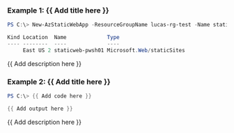 ### Example 1: {{ Add title here }}
```powershell
PS C:\> New-AzStaticWebApp -ResourceGroupName lucas-rg-test -Name staticweb-pwsh01 -Location eastus2 -RepositoryUrl 'https://github.com/username/RepoName' -RepositoryToken 'repoToken123' -Branch 'master' -AppLocation 'Client' -ApiLocation 'Api' -OutputLocation 'wwwroot' -SkuName 'free' -SkuTier 'free'

Kind Location  Name             Type
---- --------  ----             ----
     East US 2 staticweb-pwsh01 Microsoft.Web/staticSites
```

{{ Add description here }}

### Example 2: {{ Add title here }}
```powershell
PS C:\> {{ Add code here }}

{{ Add output here }}
```

{{ Add description here }}

